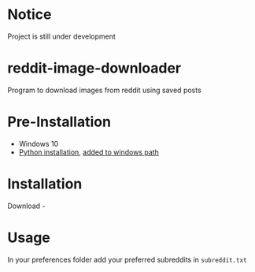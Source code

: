 # Notice
Project is still under development

# reddit-image-downloader
Program to download images from reddit using saved posts 

# Pre-Installation
* Windows 10 
* [Python installation](https://www.tutorialspoint.com/how-to-install-python-in-windows), [added to windows path](https://datatofish.com/add-python-to-windows-path/)


# Installation
Download - 

# Usage

In your preferences folder add your preferred subreddits in ```subreddit.txt```
